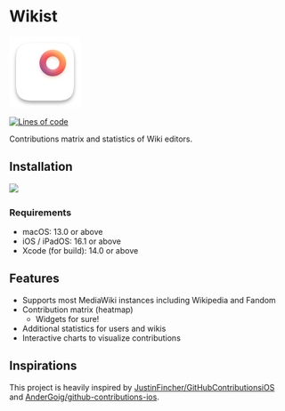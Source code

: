 # Wikist

![](Shared/Assets.xcassets/AppIcon.appiconset/macOS_128.png)

[![Lines of code](https://img.shields.io/tokei/lines/github/lucka-me/wikist-swift)](# "Repository")

Contributions matrix and statistics of Wiki editors.

## Installation

[![](https://tools.applemediaservices.com/api/badges/download-on-the-app-store/black/en-us)](https://apps.apple.com/app/id1563425734)

### Requirements
- macOS: 13.0 or above
- iOS / iPadOS: 16.1 or above
- Xcode (for build): 14.0 or above

## Features
- Supports most MediaWiki instances including Wikipedia and Fandom
- Contribution matrix (heatmap)
    - Widgets for sure!
- Additional statistics for users and wikis
- Interactive charts to visualize contributions

## Inspirations

This project is heavily inspired by [JustinFincher/GitHubContributionsiOS](https://github.com/JustinFincher/GitHubContributionsiOS) and [AnderGoig/github-contributions-ios](https://github.com/AnderGoig/github-contributions-ios).